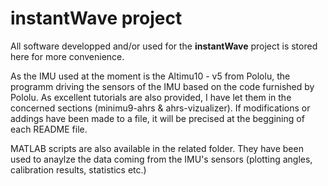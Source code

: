 # instantWave project

All software developped and/or used for the **instantWave** project is stored here for
more convenience.

As the IMU used at the moment is the Altimu10 - v5 from Pololu, the programm driving the sensors
of the IMU based on the code furnished by Pololu.
As excellent tutorials are also provided, I have let them in the concerned sections (minimu9-ahrs &
ahrs-vizualizer).
If modifications or addings have been made to a file, it will be precised at the beggining
of each README file.

MATLAB scripts are also available in the related folder. They have been used to anaylze the
data coming from the IMU's sensors (plotting angles, calibration results, statistics etc.)
